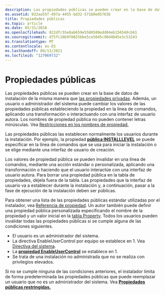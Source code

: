 ```yaml
---
description: Las propiedades públicas se pueden crear en la base de datos de instalación de la misma manera que las propiedades privadas.
ms.assetid: 032aa55f-d97a-4455-bd32-571b0e05763b
title: Propiedades públicas
ms.topic: article
ms.date: 05/31/2018
ms.openlocfilehash: 822dfc55e0ab659e5580580edd04eb156540cb61
ms.sourcegitcommit: d75fc10b9f0825bbe5ce5045c90d4045e3c53243
ms.translationtype: MT
ms.contentlocale: es-ES
ms.lasthandoff: 09/13/2021
ms.locfileid: "127069732"
---
```

# <a name="public-properties"></a>Propiedades públicas

Las propiedades públicas se pueden crear en la base de datos de instalación de la misma manera que [las propiedades privadas](private-properties.md). Además, un usuario o administrador del sistema puede cambiar los valores de las propiedades públicas estableciendo la propiedad en la línea de comandos, aplicando una transformación o interactuando con una interfaz de usuario autora. Los nombres de propiedad pública no pueden contener letras minúsculas. Vea [Restricciones en los nombres de propiedad.](restrictions-on-property-names.md)

Las propiedades públicas las establecen normalmente los usuarios durante la instalación. Por ejemplo, la propiedad [**pública INSTALLLEVEL**](installlevel.md) se puede especificar en la línea de comandos que se usa para iniciar la instalación o se elige mediante una interfaz de usuario de creación.

Los valores de propiedad pública se pueden invalidar [](standard-actions.md) en [](custom-actions.md) una línea de comandos, mediante una acción estándar o personalizada, aplicando una transformación o haciendo que el usuario interactúe con una interfaz de usuario autora. Para borrar una propiedad pública en la tabla de propiedades, déjela fuera de la tabla. Las propiedades que la interfaz de usuario va a establecer durante la instalación y, a continuación, pasar a la fase de ejecución de la instalación deben ser públicas.

Para obtener una lista de las propiedades públicas estándar utilizadas por el instalador, vea [Referencia de propiedad](property-reference.md). Un autor también puede definir una propiedad pública personalizada especificando el nombre de la propiedad y un valor inicial en la [tabla Property](property-table.md). Todos los usuarios pueden invalidar todas las propiedades públicas si se cumple alguna de las condiciones siguientes.

-   El usuario es un administrador del sistema.
-   La directiva EnableUserControl por equipo se establece en 1. Vea [Directiva del sistema](system-policy.md).
-   La [**propiedad EnableUserControl**](-enableusercontrol.md) se establece en 1.
-   Se trata de una instalación no administrada que no se realiza con privilegios elevados.

Si no se cumple ninguna de las condiciones anteriores, el instalador limita de forma predeterminada las propiedades públicas que puede reemplazar un usuario que no es un administrador del sistema. Vea [**Propiedades públicas restringidas.**](restricted-public-properties.md)

 

 



